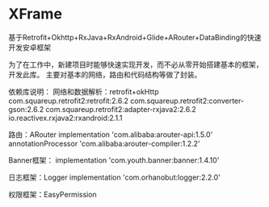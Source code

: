 # XFrame
基于Retrofit+Okhttp+RxJava+RxAndroid+Glide+ARouter+DataBinding的快速开发安卓框架

为了在工作中，新建项目时能够快速实现开发，而不必从零开始搭建基本的框架，开发此库。
主要对基本的网络，路由和代码结构等做了封装。

依赖库说明：
网络和数据解析：retrofit+okHttp
com.squareup.retrofit2:retrofit:2.6.2
com.squareup.retrofit2:converter-gson:2.6.2
com.squareup.retrofit2:adapter-rxjava2:2.6.2
io.reactivex.rxjava2:rxandroid:2.1.1

路由：ARouter
implementation 'com.alibaba:arouter-api:1.5.0'
annotationProcessor 'com.alibaba:arouter-compiler:1.2.2'

Banner框架：
implementation 'com.youth.banner:banner:1.4.10'

日志框架：Logger
implementation 'com.orhanobut:logger:2.2.0'

权限框架：EasyPermission

